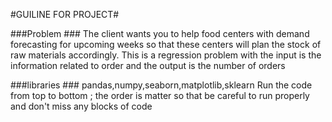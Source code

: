 #GUILINE FOR PROJECT#

###Problem ###
  The client wants you to help food centers with demand forecasting for upcoming weeks so that these centers will plan the stock of raw materials       accordingly. This is a regression problem with the input is the information related to order and the output is the number of orders 

###libraries ###
  pandas,numpy,seaborn,matplotlib,sklearn
  Run the code from top to bottom ; the order is matter so that be careful to run properly and don't miss any blocks of code
